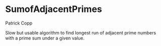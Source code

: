 # SumofAdjacentPrimes
Patrick Copp

Slow but usable algorithm to find longest run of adjacent prime numbers with a prime sum under a given value.
